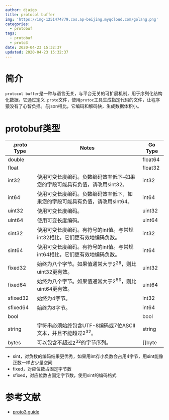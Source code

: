 ```yaml
---
author: djaigo
title: protocol buffer
img: 'https://img-1251474779.cos.ap-beijing.myqcloud.com/golang.png'
categories:
  - protobuf
tags:
  - protobuf
  - proto3
date: 2020-04-23 15:32:37
updated: 2020-04-23 15:32:37
---
```

# 简介
`protocol buffer`是一种与语言无关，与平台无关的可扩展机制，用于序列化结构化数据。它通过定义`.proto`文件，使用`protoc`工具生成指定代码的文件，让程序猿没有了心智负担。与json相比，它编码和解码快，生成数据体积小。
# protobuf类型

| .proto Type | Notes | Go Type |
| --- | --- | --- |
| double |  | float64 |
| float |   | float32 |
| int32 | 使用可变长度编码。负数编码效率低下–如果您的字段可能具有负值，请改用sint32。 | int32 |
| int64 |  使用可变长度编码。负数编码效率低下，如果您的字段可能具有负值，请改用sint64。 | int64 |
| uint32 | 使用可变长度编码。 | uint32 |
| uint64 | 使用可变长度编码。 | uint64 |
| sint32 | 使用可变长度编码。有符号的int值。与常规int32相比，它们更有效地编码负数。 | int32 |
| sint64 | 使用可变长度编码。有符号的int值。与常规int64相比，它们更有效地编码负数。 |  int64 |
| fixed32 | 始终为八个字节。如果值通常大于$2^{28}$，则比uint32更有效。 | uint32 |
| fixed64 | 始终为八个字节。如果值通常大于$2^{56}$，则比uint64更有效。 |  uint64 |
| sfixed32 | 始终为4字节。 |  int32 |
| sfixed64 | 始终为8字节。 |  int64 |
| bool |  |  bool |
| string | 字符串必须始终包含UTF-8编码或7位ASCII文本，并且不能超过$2^{32}$。 |  string |
| bytes | 可以包含不超过$2^{32}$的字节序列。 | []byte | 

* sint，对负数的编码结果更优秀，如果用int存小负数会占用4字节，用sint能像正数一样占少量空间
* fixed，对应位数占固定字节数
* sfixed，对应位数占固定字节数，使用sint的编码格式

# 参考文献
* [proto3 guide](https://developers.google.com/protocol-buffers/docs/proto3)
